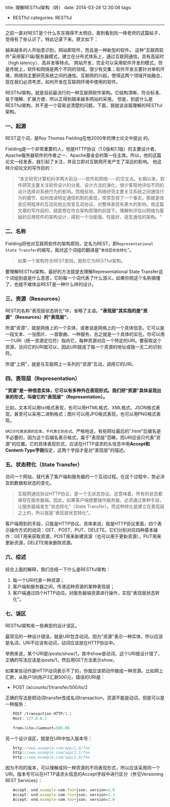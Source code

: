 title: 理解RESTful架构（转）
date: 2014-03-28 12:30:08
tags:
- RESTful
categories: RESTful

---

之前一直对REST是个什么东东搞得不太明白，直到看到阮一峰老师的这篇帖子，觉得有了些认识了。特此记录下来。原文如下：

越来越多的人开始意识到，网站即软件，而且是一种新型的软件。
这种"互联网软件"采用客户端/服务器模式，建立在分布式体系上，通过互联网通信，具有高延时（high latency）、高并发等特点。
网站开发，完全可以采用软件开发的模式。但是传统上，软件和网络是两个不同的领域，很少有交集；软件开发主要针对单机环境，网络则主要研究系统之间的通信。互联网的兴起，使得这两个领域开始融合，现在我们必须考虑，如何开发在互联网环境中使用的软件。

RESTful架构，就是目前最流行的一种互联网软件架构。它结构清晰、符合标准、易于理解、扩展方便，所以正得到越来越多网站的采用。
但是，到底什么是RESTful架构，并不是一个容易说清楚的问题。下面，我就谈谈我理解的RESTful架构。
<!-- more -->
### 一、起源

REST这个词，是Roy Thomas Fielding在他2000年的博士论文中提出
的。

Fielding是一个非常重要的人，他是HTTP协议（1.0版和1.1版）的主要设计者、Apache服务器软件的作者之一、Apache基金会的第一任主席。所以，他的这篇论文一经发表，就引起了关注，并且立即对互联网开发产生了深远的影响。
他这样介绍论文的写作目的：

>"本文研究计算机科学两大前沿----软件和网络----的交叉点。长期以来，软件研究主要关注软件设计的分类、设计方法的演化，很少客观地评估不同的设计选择对系统行为的影响。而相反地，网络研究主要关注系统之间通信行为的细节、如何改进特定通信机制的表现，常常忽视了一个事实，那就是改变应用程序的互动风格比改变互动协议，对整体表现有更大的影响。我这篇文章的写作目的，就是想在符合架构原理的前提下，理解和评估以网络为基础的应用软件的架构设计，得到一个功能强、性能好、适宜通信的架构。"


### 二、名称

Fielding将他对互联网软件的架构原则，定名为REST，即`Representational State Transfer`的缩写。我对这个词组的翻译是"`表现层状态转化`"。

>如果一个架构符合REST原则，就称它为RESTful架构。

要理解RESTful架构，最好的方法就是去理解Representational State Transfer这个词组到底是什么意思，它的每一个词代表了什么涵义。如果你把这个名称搞懂了，也就不难体会REST是一种什么样的设计。

### 三、资源（Resources）

REST的名称"表现层状态转化"中，省略了主语。**"表现层"其实指的是"资源"（Resources）的"表现层"**。

所谓"资源"，就是网络上的一个实体，或者说是网络上的一个具体信息。它可以是一段文本、一张图片、一首歌曲、一种服务，总之就是一个具体的实在。你可以用一个URI（统一资源定位符）指向它，每种资源对应一个特定的URI。要获取这个资源，访问它的URI就可以，因此URI就成了每一个资源的地址或独一无二的识别符。

所谓"上网"，就是与互联网上一系列的"资源"互动，调用它的URI。

### 四、表现层（Representation）

**"资源"是一种信息实体，它可以有多种外在表现形式。我们把"资源"具体呈现出来的形式，叫做它的"表现层"（Representation）。**

比如，文本可以用txt格式表现，也可以用HTML格式、XML格式、JSON格式表现，甚至可以采用二进制格式；图片可以用JPG格式表现，也可以用PNG格式表现。

`URI只代表资源的实体，不代表它的形式。`严格地说，有些网址最后的".html"后缀名是不必要的，因为这个后缀名表示格式，属于"表现层"范畴，而URI应该只代表"资源"的位置。它的具体表现形式，应该在HTTP请求的头信息中用**Accept和Content-Type字段**指定，这两个字段才是对"表现层"的描述。

### 五、状态转化（State Transfer）

访问一个网站，就代表了客户端和服务器的一个互动过程。在这个过程中，势必涉及到数据和状态的变化。

>互联网通信协议HTTP协议，是一个无状态协议。这意味着，所有的状态都保存在服务器端。因此，如果客户端想要操作服务器，必须通过某种手段，让服务器端发生"状态转化"（State Transfer）。而这种转化是建立在表现层之上的，所以就是"表现层状态转化"。

客户端用到的手段，只能是HTTP协议。具体来说，就是HTTP协议里面，四个表示操作方式的动词：GET、POST、PUT、DELETE。它们分别对应四种基本操作：GET用来获取资源，POST用来新建资源（也可以用于更新资源），PUT用来更新资源，DELETE用来删除资源。

### 六、综述

综合上面的解释，我们总结一下什么是RESTful架构：

1. 每一个URI代表一种资源；
2. 客户端和服务器之间，传递这种资源的某种表现层；
3. 客户端通过四个HTTP动词，对服务器端资源进行操作，实现"表现层状态转化"。

### 七、误区

RESTful架构有一些典型的设计误区。

最常见的一种设计错误，就是URI包含动词。因为"资源"表示一种实体，所以应该是名词，URI不应该有动词，动词应该放在HTTP协议中。

举例来说，某个URI是/posts/show/1，其中show是动词，这个URI就设计错了，正确的写法应该是/posts/1，然后用GET方法表示show。

如果某些动作是HTTP动词表示不了的，你就应该把动作做成一种资源。比如网上汇款，从账户1向账户2汇款500元，错误的URI是：
  
  * POST /accounts/1/transfer/500/to/2
  
正确的写法是把动词transfer改成名词transaction，资源不能是动词，但是可以是一种服务：

```javascript
　　POST /transaction HTTP/1.1
　　Host: 127.0.0.1
　　
　　from=1&to=2&amount=500.00
```
另一个设计误区，就是在URI中加入版本号：

```javascript
　　http://www.example.com/app/1.0/foo
　　http://www.example.com/app/1.1/foo
　　http://www.example.com/app/2.0/foo
```
因为不同的版本，可以理解成同一种资源的不同表现形式，所以应该采用同一个URI。版本号可以在HTTP请求头信息的Accept字段中进行区分（参见Versioning REST Services）：

```javascript
　　Accept: vnd.example-com.foo+json; version=1.0
　　Accept: vnd.example-com.foo+json; version=1.1
　　Accept: vnd.example-com.foo+json; version=2.0
```